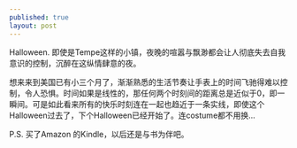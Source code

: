 ```yaml
---
published: true
layout: post
---
```




Halloween.
即使是Tempe这样的小镇，夜晚的喧嚣与飘渺都会让人彻底失去自我意识的控制，沉醉在这纵情肆意的夜。

想来来到美国已有小三个月了，渐渐熟悉的生活节奏让手表上的时间飞驰得难以控制，令人恐惧。时间如果是线性的，那任何两个时刻间的距离总是近似于0，即一瞬间。可是如此看来所有的快乐时刻连在一起也趋近于一条实线，即使这个Halloween过去了，下个Halloween已经开始了。连costume都不用换...

P.S. 买了Amazon 的Kindle，以后还是与书为伴吧。
